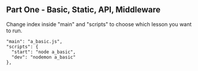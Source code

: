 ## Part One - Basic, Static, API, Middleware

Change index inside "main" and "scripts" to choose which lesson you want to run.

```
"main": "a_basic.js",
"scripts": {
  "start": "node a_basic",
  "dev": "nodemon a_basic"
},
```
